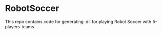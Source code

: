 # RobotSoccer
This repo contains code for generating .dll for playing Robot Soccer with 5-players-teams.
